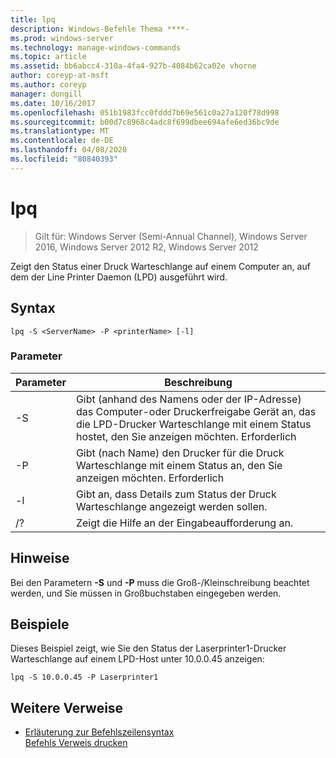 ```yaml
---
title: lpq
description: Windows-Befehle Thema ****-
ms.prod: windows-server
ms.technology: manage-windows-commands
ms.topic: article
ms.assetid: bb6abcc4-310a-4fa4-927b-4084b62ca02e vhorne
author: coreyp-at-msft
ms.author: coreyp
manager: dongill
ms.date: 10/16/2017
ms.openlocfilehash: 051b1983fcc0fddd7b69e561c0a27a120f78d998
ms.sourcegitcommit: b00d7c8968c4adc8f699dbee694afe6ed36bc9de
ms.translationtype: MT
ms.contentlocale: de-DE
ms.lasthandoff: 04/08/2020
ms.locfileid: "80840393"
---
```

# <a name="lpq"></a>lpq

>Gilt für: Windows Server (Semi-Annual Channel), Windows Server 2016, Windows Server 2012 R2, Windows Server 2012

Zeigt den Status einer Druck Warteschlange auf einem Computer an, auf dem der Line Printer Daemon (LPD) ausgeführt wird.  

## <a name="syntax"></a>Syntax  
```  
lpq -S <ServerName> -P <printerName> [-l]  
```  
### <a name="parameters"></a>Parameter  

|    Parameter     |                                                                        Beschreibung                                                                        |
|------------------|-----------------------------------------------------------------------------------------------------------------------------------------------------------|
| -S <ServerName>  | Gibt (anhand des Namens oder der IP-Adresse) das Computer-oder Druckerfreigabe Gerät an, das die LPD-Drucker Warteschlange mit einem Status hostet, den Sie anzeigen möchten. Erforderlich |
| -P <printerName> |                           Gibt (nach Name) den Drucker für die Druck Warteschlange mit einem Status an, den Sie anzeigen möchten. Erforderlich                           |
|        -l        |                                      Gibt an, dass Details zum Status der Druck Warteschlange angezeigt werden sollen.                                      |
|        /?        |                                                           Zeigt die Hilfe an der Eingabeaufforderung an.                                                            |

## <a name="remarks"></a>Hinweise  
Bei den Parametern **-S** und **-P** muss die Groß-/Kleinschreibung beachtet werden, und Sie müssen in Großbuchstaben eingegeben werden.  
## <a name="examples"></a><a name=BKMK_examples></a>Beispiele  
Dieses Beispiel zeigt, wie Sie den Status der Laserprinter1-Drucker Warteschlange auf einem LPD-Host unter 10.0.0.45 anzeigen:  
```  
lpq -S 10.0.0.45 -P Laserprinter1  
```  
## <a name="additional-references"></a>Weitere Verweise  
- [Erläuterung zur Befehlszeilensyntax](command-line-syntax-key.md)  
[Befehls Verweis drucken](print-command-reference.md)  
